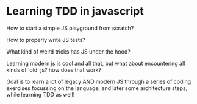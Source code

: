 # Learning TDD in javascript

How to start a simple JS playground from scratch?

How to properly write JS tests?

What kind of weird tricks has JS under the hood?

Learning modern js is cool and all that, but what about encountering all
kinds of 'old' js? how does that work?

Goal is to learn a lot of legacy AND modern JS through a series of
coding exercises focussing on the language, and later some architecture
steps, while learning TDD as well!



